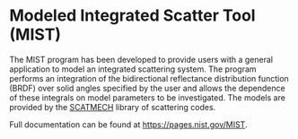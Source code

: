 <h1>Modeled Integrated Scatter Tool (MIST)</h1>

The MIST program has been developed to provide users with a general application to model
an integrated scattering system. The program performs an integration of the bidirectional
reflectance distribution function (BRDF) over solid angles specified by the user and allows
the dependence of these integrals on model parameters to be investigated. The models are
provided by the <a href="https://github.com/USNISTGOV/SCATMECH">SCATMECH</a> library of scattering codes.

Full documentation can be found at <a href="https://thomas-germer.github.io/MIST/">https://pages.nist.gov/MIST</a>.
